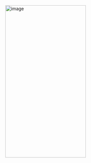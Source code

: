 <img width="253" height="477" alt="image" src="https://github.com/user-attachments/assets/f11d31f0-543e-4cc2-8331-ea88ec846594" />
